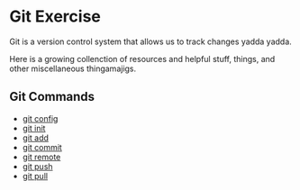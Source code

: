 # Git Exercise

Git is a version control system that allows us to track changes yadda yadda.

Here is a growing collenction of resources and helpful stuff, things, and other miscellaneous thingamajigs.

## Git Commands
- [git config](./Commands/Config.md)
- [git init](./Commands/Init.md)
- [git add](./Commands/Add.md)
- [git commit](./Commands/Commit.md)
- [git remote](./Commands/Remote.md)
- [git push](./Commands/Push.md)
- [git pull](./Commands/Pull.md)